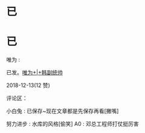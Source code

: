 # 已

# 已

唯为 :

已发。[唯为](https://mp.weixin.qq.com/s/-UfoELEjSqh8Dhy9kKziWg)[+|+](https://mp.weixin.qq.com/s/-UfoELEjSqh8Dhy9kKziWg)[韩副统帅](https://mp.weixin.qq.com/s/-UfoELEjSqh8Dhy9kKziWg)

2018-12-13(12 赞)

评论区：

小白兔 : 已保存~现在文章都是先保存再看[撇嘴]

努力进步 : 水库的风格[偷笑] A0 : 邓总工程师打仗挺厉害